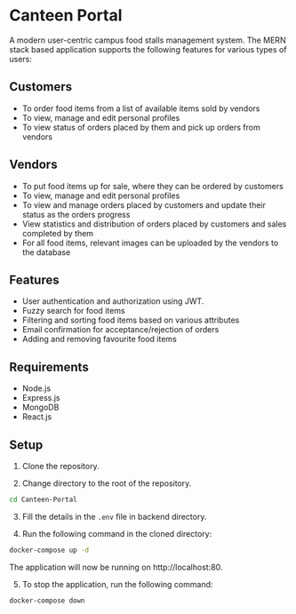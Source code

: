 # Canteen Portal

<!-- <img src=".png" width="250"/> -->

A modern user-centric campus food stalls management system. The MERN stack based application supports the following features for various types of users:

## Customers

* To order food items from a list of available items sold by vendors
* To view, manage and edit personal profiles
* To view status of orders placed by them and pick up orders from vendors

## Vendors

* To put food items up for sale, where they can be ordered by customers
* To view, manage and edit personal profiles
* To view and manage orders placed by customers and update their status as the orders progress
* View statistics and distribution of orders placed by customers and sales completed by them
* For all food items, relevant images can be uploaded by the vendors to the database

## Features

* User authentication and authorization using JWT.
* Fuzzy search for food items
* Filtering and sorting food items based on various attributes
* Email confirmation for acceptance/rejection of orders
* Adding and removing favourite food items

## Requirements

* Node.js
* Express.js
* MongoDB
* React.js

## Setup

1. Clone the repository.

2. Change directory to the root of the repository.
```bash
cd Canteen-Portal
```

3. Fill the details in the `.env` file in backend directory.

4. Run the following command in the cloned directory:
```bash
docker-compose up -d
```
The application will now be running on http://localhost:80.

5. To stop the application, run the following command:
```bash
docker-compose down
```
